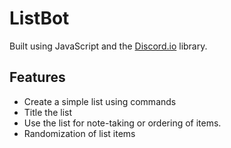 # ListBot

Built using JavaScript and the [Discord.io](https://www.npmjs.com/package/discord.io) library.

## Features

* Create a simple list using commands
* Title the list
* Use the list for note-taking or ordering of items.
* Randomization of list items
